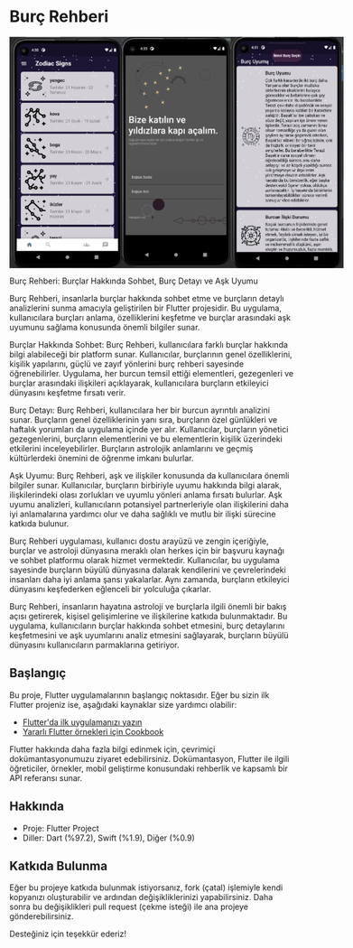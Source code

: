 # Burç Rehberi

<div style="display: flex; justify-content: space-between;">
  <img src="https://github.com/kodbutonu/Burc/blob/Burc/Ekran%20g%C3%B6r%C3%BCnt%C3%BCs%C3%BC%202023-07-23%20193052.png" width="200">
  <img src="https://github.com/kodbutonu/Burc/blob/Burc/Ekran%20g%C3%B6r%C3%BCnt%C3%BCs%C3%BC%202023-07-23%20193316.png" width="200"  height="410" >
  <img src="https://github.com/kodbutonu/Burc/blob/Burc/Ekran%20g%C3%B6r%C3%BCnt%C3%BCs%C3%BC%202023-07-23%20193153.png" width="200" height="410">
  
</div>



Burç Rehberi: Burçlar Hakkında Sohbet, Burç Detayı ve Aşk Uyumu

Burç Rehberi, insanlarla burçlar hakkında sohbet etme ve burçların detaylı analizlerini sunma amacıyla geliştirilen bir Flutter projesidir. Bu uygulama, kullanıcılara burçları anlama, özelliklerini keşfetme ve burçlar arasındaki aşk uyumunu sağlama konusunda önemli bilgiler sunar.

Burçlar Hakkında Sohbet: Burç Rehberi, kullanıcılara farklı burçlar hakkında bilgi alabileceği bir platform sunar. Kullanıcılar, burçlarının genel özelliklerini, kişilik yapılarını, güçlü ve zayıf yönlerini burç rehberi sayesinde öğrenebilirler. Uygulama, her burcun temsil ettiği elementleri, gezegenleri ve burçlar arasındaki ilişkileri açıklayarak, kullanıcılara burçların etkileyici dünyasını keşfetme fırsatı verir.

Burç Detayı: Burç Rehberi, kullanıcılara her bir burcun ayrıntılı analizini sunar. Burçların genel özelliklerinin yanı sıra, burçların özel günlükleri ve haftalık yorumları da uygulama içinde yer alır. Kullanıcılar, burçların yönetici gezegenlerini, burçların elementlerini ve bu elementlerin kişilik üzerindeki etkilerini inceleyebilirler. Burçların astrolojik anlamlarını ve geçmiş kültürlerdeki önemini de öğrenme imkanı bulurlar.

Aşk Uyumu: Burç Rehberi, aşk ve ilişkiler konusunda da kullanıcılara önemli bilgiler sunar. Kullanıcılar, burçların birbiriyle uyumu hakkında bilgi alarak, ilişkilerindeki olası zorlukları ve uyumlu yönleri anlama fırsatı bulurlar. Aşk uyumu analizleri, kullanıcıların potansiyel partnerleriyle olan ilişkilerini daha iyi anlamalarına yardımcı olur ve daha sağlıklı ve mutlu bir ilişki sürecine katkıda bulunur.

Burç Rehberi uygulaması, kullanıcı dostu arayüzü ve zengin içeriğiyle, burçlar ve astroloji dünyasına meraklı olan herkes için bir başvuru kaynağı ve sohbet platformu olarak hizmet vermektedir. Kullanıcılar, bu uygulama sayesinde burçların büyülü dünyasına dalarak kendilerini ve çevrelerindeki insanları daha iyi anlama şansı yakalarlar. Aynı zamanda, burçların etkileyici dünyasını keşfederken eğlenceli bir yolculuğa çıkarlar.

Burç Rehberi, insanların hayatına astroloji ve burçlarla ilgili önemli bir bakış açısı getirerek, kişisel gelişimlerine ve ilişkilerine katkıda bulunmaktadır. Bu uygulama, kullanıcıların burçlar hakkında sohbet etmesini, burç detaylarını keşfetmesini ve aşk uyumlarını analiz etmesini sağlayarak, burçların büyülü dünyasını kullanıcıların parmaklarına getiriyor.

## Başlangıç

Bu proje, Flutter uygulamalarının başlangıç ​​noktasıdır. Eğer bu sizin ilk Flutter projeniz ise, aşağıdaki kaynaklar size yardımcı olabilir:

- [Flutter'da ilk uygulamanızı yazın](https://flutter.dev/docs/get-started/codelab)
- [Yararlı Flutter örnekleri için Cookbook](https://flutter.dev/docs/cookbook)

Flutter hakkında daha fazla bilgi edinmek için, çevrimiçi dokümantasyonumuzu ziyaret edebilirsiniz. Dokümantasyon, Flutter ile ilgili öğreticiler, örnekler, mobil geliştirme konusundaki rehberlik ve kapsamlı bir API referansı sunar.

## Hakkında

- Proje: Flutter Project
- Diller: Dart (%97.2), Swift (%1.9), Diğer (%0.9)

## Katkıda Bulunma

Eğer bu projeye katkıda bulunmak istiyorsanız, fork (çatal) işlemiyle kendi kopyanızı oluşturabilir ve ardından değişikliklerinizi yapabilirsiniz. Daha sonra bu değişiklikleri pull request (çekme isteği) ile ana projeye gönderebilirsiniz.

Desteğiniz için teşekkür ederiz!
